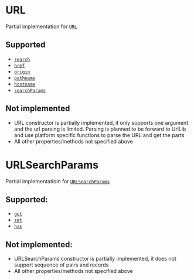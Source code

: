 # URL
Partial implementation for [`URL`](https://developer.mozilla.org/en-US/docs/Web/API/URL)

## Supported
- [`search`](https://developer.mozilla.org/en-US/docs/Web/API/URL/search)
- [`href`](https://developer.mozilla.org/en-US/docs/Web/API/URL/href)
- [`origin`](https://developer.mozilla.org/en-US/docs/Web/API/URL/origin)
- [`pathname`](https://developer.mozilla.org/en-US/docs/Web/API/URL/pathname)
- [`hostname`](https://developer.mozilla.org/en-US/docs/Web/API/URL/hostname)
- [`searchParams`](https://developer.mozilla.org/en-US/docs/Web/API/URL/searchParams)

## Not implemented
- URL constructor is partially implemented, it only supports one argument and the url parsing is limited. Parsing is planned to be forward to UrlLib and use platform specific functions to parse the URL and get the parts
- All other properties/methods not specified above

# URLSearchParams
Partial implementatioin for [`URLSearchParams`](https://developer.mozilla.org/en-US/docs/Web/API/URLSearchParams)  

## Supported:

- [`get`](https://developer.mozilla.org/en-US/docs/Web/API/URLSearchParams/get)
- [`set`](https://developer.mozilla.org/en-US/docs/Web/API/URLSearchParams/set)
- [`has`](https://developer.mozilla.org/en-US/docs/Web/API/URLSearchParams/has)

## Not implemented:
- URLSearchParams constructor is partially implemented, it does not support sequence of pairs and records
- All other properties/methods not specified above